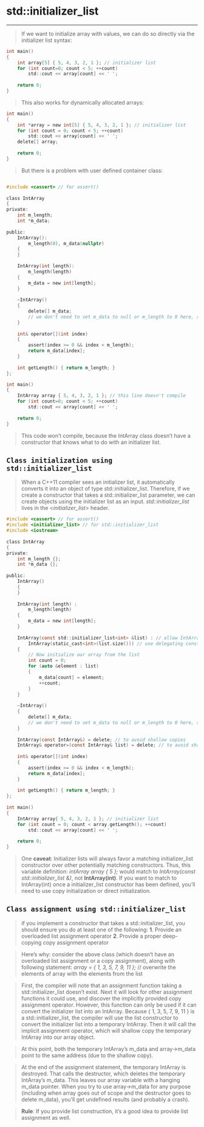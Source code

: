 #                         std::initializer_list
---


> If we want to initialize array with values, we can do so directly via the initializer list syntax:

```c
int main()
{
	int array[5] { 5, 4, 3, 2, 1 }; // initializer list
	for (int count=0; count < 5; ++count)
		std::cout << array[count] << ' ';
 
	return 0;
}
```


> This also works for dynamically allocated arrays:

```c
int main()
{
	int *array = new int[5] { 5, 4, 3, 2, 1 }; // initializer list
	for (int count = 0; count < 5; ++count)
		std::cout << array[count] << ' ';
	delete[] array;
 
	return 0;
}
```



> But there is a problem with user defined container class:
```c

#include <cassert> // for assert()
 
class IntArray
{
private:
    int m_length;
    int *m_data;
 
public:
    IntArray():
        m_length(0), m_data(nullptr)
    {
    }
 
    IntArray(int length):
        m_length(length)
    {
        m_data = new int[length];
    }
 
    ~IntArray()
    {
        delete[] m_data;
        // we don't need to set m_data to null or m_length to 0 here, since the object will be destroyed immediately after this function anyway
    }
 
    int& operator[](int index)
    {
        assert(index >= 0 && index < m_length);
        return m_data[index];
    }
 
    int getLength() { return m_length; }
};

int main()
{
	IntArray array { 5, 4, 3, 2, 1 }; // this line doesn't compile
	for (int count=0; count < 5; ++count)
		std::cout << array[count] << ' ';
 
	return 0;
}
```

> This code won’t compile, because the IntArray class doesn’t have a constructor that knows what to do with an initializer list.



## `Class initialization using std::initializer_list`

> When a C++11 compiler sees an initializer list, it automatically converts it into an object of type std::initializer_list. Therefore, if we create a constructor that takes a std::initializer_list parameter, we can create objects using the initializer list as an input. *std::initializer_list* lives in the *<initializer_list>* header.

```c
#include <cassert> // for assert()
#include <initializer_list> // for std::initializer_list
#include <iostream>
 
class IntArray
{
private:
	int m_length {};
	int *m_data {};
 
public:
	IntArray()
	{
	}
 
	IntArray(int length) :
		m_length(length)
	{
		m_data = new int[length];
	}
 
	IntArray(const std::initializer_list<int> &list) : // allow IntArray to be initialized via list initialization
		IntArray(static_cast<int>(list.size())) // use delegating constructor to set up initial array
	{
		// Now initialize our array from the list
		int count = 0;
		for (auto &element : list)
		{
			m_data[count] = element;
			++count;
		}
	}
 
	~IntArray()
	{
		delete[] m_data;
		// we don't need to set m_data to null or m_length to 0 here, since the object will be destroyed immediately after this function anyway
	}
 
	IntArray(const IntArray&) = delete; // to avoid shallow copies
	IntArray& operator=(const IntArray& list) = delete; // to avoid shallow copies
 
	int& operator[](int index)
	{
		assert(index >= 0 && index < m_length);
		return m_data[index];
	}
 
	int getLength() { return m_length; }
};
 
int main()
{
	IntArray array{ 5, 4, 3, 2, 1 }; // initializer list
	for (int count = 0; count < array.getLength(); ++count)
		std::cout << array[count] << ' ';
 
	return 0;
}
```


> One **caveat**: Initializer lists will always favor a matching initializer_list constructor over other potentially matching constructors. Thus, this variable definition: *intArray array { 5 };* would match to *IntArray(const std::initializer_list<int> &)*, not **IntArray(int)**. If you want to match to IntArray(int) once a initializer_list constructor has been defined, you’ll need to use copy initialization or direct initialization.



## `Class assignment using std::initializer_list`

> if you implement a constructor that takes a std::initializer_list, you should ensure you do at least one of the following:
>     **1**. Provide an overloaded list assignment operator
>     **2**. Provide a proper deep-copying copy assignment operator


> Here’s why: consider the above class (which doesn’t have an overloaded list assignment or a copy assignment), along with following statement:
> 	*array = { 1, 3, 5, 7, 9, 11 };* // overwrite the elements of array with the elements from the list


> First, the compiler will note that an assignment function taking a std::initializer_list doesn’t exist. Next it will look for other assignment functions it could use, and discover the implicitly provided copy assignment operator. However, this function can only be used if it can convert the initializer list into an IntArray. Because { 1, 3, 5, 7, 9, 11 } is a std::initializer_list, the compiler will use the list constructor to convert the initializer list into a temporary IntArray. Then it will call the implicit assignment operator, which will shallow copy the temporary IntArray into our array object.


> At this point, both the temporary IntArray’s m_data and array->m_data point to the same address (due to the shallow copy).


> At the end of the assignment statement, the temporary IntArray is destroyed. That calls the destructor, which deletes the temporary IntArray’s m_data. This leaves our array variable with a hanging m_data pointer. When you try to use array->m_data for any purpose (including when array goes out of scope and the destructor goes to delete m_data), you’ll get undefined results (and probably a crash).


> **Rule**: If you provide list construction, it’s a good idea to provide list assignment as well.


